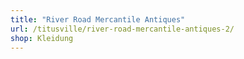 ```yaml
---
title: "River Road Mercantile Antiques"
url: /titusville/river-road-mercantile-antiques-2/
shop: Kleidung
---
```

